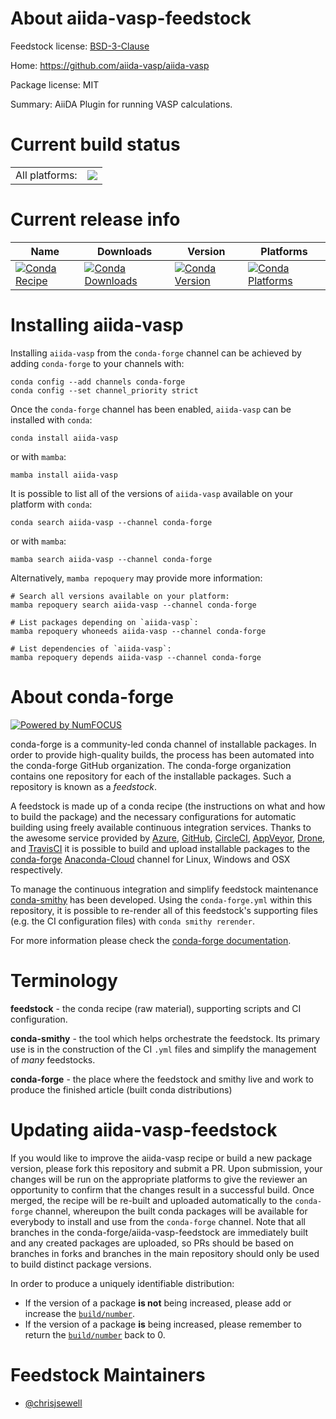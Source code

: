 About aiida-vasp-feedstock
==========================

Feedstock license: [BSD-3-Clause](https://github.com/conda-forge/aiida-vasp-feedstock/blob/main/LICENSE.txt)

Home: https://github.com/aiida-vasp/aiida-vasp

Package license: MIT

Summary: AiiDA Plugin for running VASP calculations.

Current build status
====================


<table><tr><td>All platforms:</td>
    <td>
      <a href="https://dev.azure.com/conda-forge/feedstock-builds/_build/latest?definitionId=16753&branchName=main">
        <img src="https://dev.azure.com/conda-forge/feedstock-builds/_apis/build/status/aiida-vasp-feedstock?branchName=main">
      </a>
    </td>
  </tr>
</table>

Current release info
====================

| Name | Downloads | Version | Platforms |
| --- | --- | --- | --- |
| [![Conda Recipe](https://img.shields.io/badge/recipe-aiida--vasp-green.svg)](https://anaconda.org/conda-forge/aiida-vasp) | [![Conda Downloads](https://img.shields.io/conda/dn/conda-forge/aiida-vasp.svg)](https://anaconda.org/conda-forge/aiida-vasp) | [![Conda Version](https://img.shields.io/conda/vn/conda-forge/aiida-vasp.svg)](https://anaconda.org/conda-forge/aiida-vasp) | [![Conda Platforms](https://img.shields.io/conda/pn/conda-forge/aiida-vasp.svg)](https://anaconda.org/conda-forge/aiida-vasp) |

Installing aiida-vasp
=====================

Installing `aiida-vasp` from the `conda-forge` channel can be achieved by adding `conda-forge` to your channels with:

```
conda config --add channels conda-forge
conda config --set channel_priority strict
```

Once the `conda-forge` channel has been enabled, `aiida-vasp` can be installed with `conda`:

```
conda install aiida-vasp
```

or with `mamba`:

```
mamba install aiida-vasp
```

It is possible to list all of the versions of `aiida-vasp` available on your platform with `conda`:

```
conda search aiida-vasp --channel conda-forge
```

or with `mamba`:

```
mamba search aiida-vasp --channel conda-forge
```

Alternatively, `mamba repoquery` may provide more information:

```
# Search all versions available on your platform:
mamba repoquery search aiida-vasp --channel conda-forge

# List packages depending on `aiida-vasp`:
mamba repoquery whoneeds aiida-vasp --channel conda-forge

# List dependencies of `aiida-vasp`:
mamba repoquery depends aiida-vasp --channel conda-forge
```


About conda-forge
=================

[![Powered by
NumFOCUS](https://img.shields.io/badge/powered%20by-NumFOCUS-orange.svg?style=flat&colorA=E1523D&colorB=007D8A)](https://numfocus.org)

conda-forge is a community-led conda channel of installable packages.
In order to provide high-quality builds, the process has been automated into the
conda-forge GitHub organization. The conda-forge organization contains one repository
for each of the installable packages. Such a repository is known as a *feedstock*.

A feedstock is made up of a conda recipe (the instructions on what and how to build
the package) and the necessary configurations for automatic building using freely
available continuous integration services. Thanks to the awesome service provided by
[Azure](https://azure.microsoft.com/en-us/services/devops/), [GitHub](https://github.com/),
[CircleCI](https://circleci.com/), [AppVeyor](https://www.appveyor.com/),
[Drone](https://cloud.drone.io/welcome), and [TravisCI](https://travis-ci.com/)
it is possible to build and upload installable packages to the
[conda-forge](https://anaconda.org/conda-forge) [Anaconda-Cloud](https://anaconda.org/)
channel for Linux, Windows and OSX respectively.

To manage the continuous integration and simplify feedstock maintenance
[conda-smithy](https://github.com/conda-forge/conda-smithy) has been developed.
Using the ``conda-forge.yml`` within this repository, it is possible to re-render all of
this feedstock's supporting files (e.g. the CI configuration files) with ``conda smithy rerender``.

For more information please check the [conda-forge documentation](https://conda-forge.org/docs/).

Terminology
===========

**feedstock** - the conda recipe (raw material), supporting scripts and CI configuration.

**conda-smithy** - the tool which helps orchestrate the feedstock.
                   Its primary use is in the construction of the CI ``.yml`` files
                   and simplify the management of *many* feedstocks.

**conda-forge** - the place where the feedstock and smithy live and work to
                  produce the finished article (built conda distributions)


Updating aiida-vasp-feedstock
=============================

If you would like to improve the aiida-vasp recipe or build a new
package version, please fork this repository and submit a PR. Upon submission,
your changes will be run on the appropriate platforms to give the reviewer an
opportunity to confirm that the changes result in a successful build. Once
merged, the recipe will be re-built and uploaded automatically to the
`conda-forge` channel, whereupon the built conda packages will be available for
everybody to install and use from the `conda-forge` channel.
Note that all branches in the conda-forge/aiida-vasp-feedstock are
immediately built and any created packages are uploaded, so PRs should be based
on branches in forks and branches in the main repository should only be used to
build distinct package versions.

In order to produce a uniquely identifiable distribution:
 * If the version of a package **is not** being increased, please add or increase
   the [``build/number``](https://docs.conda.io/projects/conda-build/en/latest/resources/define-metadata.html#build-number-and-string).
 * If the version of a package **is** being increased, please remember to return
   the [``build/number``](https://docs.conda.io/projects/conda-build/en/latest/resources/define-metadata.html#build-number-and-string)
   back to 0.

Feedstock Maintainers
=====================

* [@chrisjsewell](https://github.com/chrisjsewell/)

